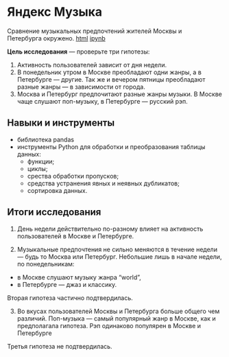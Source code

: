 # Яндекс Музыка
Сравнение музыкальных предпочтений жителей Москвы и Петербурга окружено.
[html](https://github.com/aq2003/Portfolio/blob/main/Analyzing%20Texts/P13_Portfolio.md)    [ipynb](https://github.com/Lud2022/My-Portfolio/blob/main/Project%20Music/%D0%9F%D1%80%D0%BE%D0%B5%D0%BA%D1%82%20%D0%AF%D0%BD%D0%B4%D0%B5%D0%BA%D1%81%20%D0%BC%D1%83%D0%B7%D1%8B%D0%BA%D0%B0.html)
 
**Цель исследования** — проверьте три гипотезы:
1. Активность пользователей зависит от дня недели. 
2. В понедельник утром в Москве преобладают одни жанры, а в Петербурге — другие. Так же и вечером пятницы преобладают разные жанры — в зависимости от города. 
3. Москва и Петербург предпочитают разные жанры музыки. В Москве чаще слушают поп-музыку, в Петербурге — русский рэп.

## Навыки и инструменты

- библиотека pandas
- инструменты Python для обработки и преобразования таблицы данных:
  * функции;
  * циклы;
  * срества обработки пропусков;
  * средства устранения явных и неявных дубликатов;
  * сортировка данных.

## Итоги исследования


1. День недели действительно по-разному влияет на активность пользователей в Москве и Петербурге. 

2. Музыкальные предпочтения не сильно меняются в течение недели — будь то Москва или Петербург. Небольшие лишь в начале недели, по понедельникам:
* в Москве слушают музыку жанра “world”,
* в Петербурге — джаз и классику.

Вторая гипотеза частично подтвердилась. 

3. Во вкусах пользователей Москвы и Петербурга больше общего чем различий. Поп-музыка — самый популярный жанр в Москве, как и предполагала гипотеза. Рэп одинаково популярен в Москве и Петербурге

Третья гипотеза не подтвердилась.
